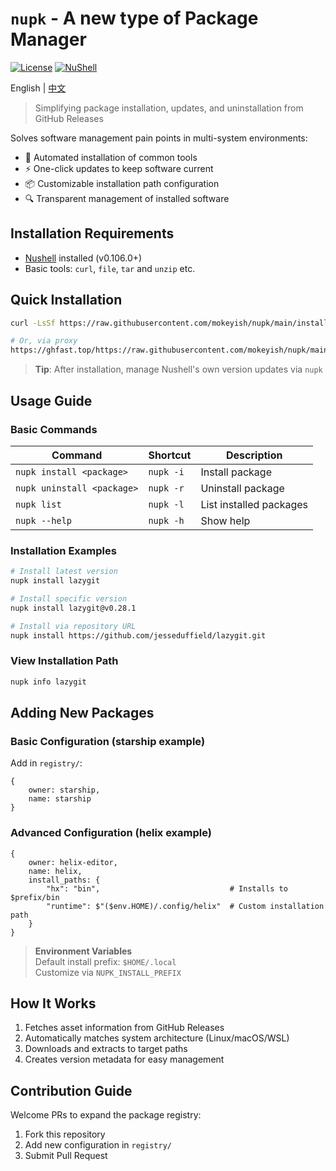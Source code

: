 # `nupk` - A new type of Package Manager

[![License](https://img.shields.io/badge/license-MIT-blue.svg)](https://github.com/mokeyish/nupk/blob/main/LICENSE)
[![NuShell](https://img.shields.io/badge/Powered%20by-NuShell-green.svg)](https://www.nushell.sh)

English | [中文](https://github.com/mokeyish/nupk/blob/main/README_zh-CN.md)

> Simplifying package installation, updates, and uninstallation from GitHub Releases

Solves software management pain points in multi-system environments:
- 🚀 Automated installation of common tools
- ⚡ One-click updates to keep software current
- 📦 Customizable installation path configuration
- 🔍 Transparent management of installed software

## Installation Requirements

- [Nushell](https://www.nushell.sh) installed (v0.106.0+)
- Basic tools: `curl`, `file`, `tar` and `unzip` etc.

## Quick Installation

```bash
curl -LsSf https://raw.githubusercontent.com/mokeyish/nupk/main/install.sh | sh

# Or, via proxy
https://ghfast.top/https://raw.githubusercontent.com/mokeyish/nupk/main/install.sh | sh
```

> **Tip**: After installation, manage Nushell's own version updates via `nupk`

## Usage Guide

### Basic Commands

| Command | Shortcut | Description |
|------|------|------|
| `nupk install <package>` | `nupk -i` | Install package |
| `nupk uninstall <package>` | `nupk -r` | Uninstall package |
| `nupk list` | `nupk -l` | List installed packages |
| `nupk --help` | `nupk -h` | Show help |

### Installation Examples

```bash
# Install latest version
nupk install lazygit

# Install specific version
nupk install lazygit@v0.28.1

# Install via repository URL
nupk install https://github.com/jesseduffield/lazygit.git
```

### View Installation Path
```bash
nupk info lazygit
```

## Adding New Packages

### Basic Configuration (starship example)
Add in `registry/`:
```nu
{
    owner: starship,
    name: starship
}
```

### Advanced Configuration (helix example)
```nu
{
    owner: helix-editor,
    name: helix,
    install_paths: {
        "hx": "bin",                             # Installs to $prefix/bin
        "runtime": $"($env.HOME)/.config/helix"  # Custom installation path
    }
}
```

> **Environment Variables**  
> Default install prefix: `$HOME/.local`  
> Customize via `NUPK_INSTALL_PREFIX`

## How It Works
1. Fetches asset information from GitHub Releases
2. Automatically matches system architecture (Linux/macOS/WSL)
3. Downloads and extracts to target paths
4. Creates version metadata for easy management

## Contribution Guide
Welcome PRs to expand the package registry:
1. Fork this repository
2. Add new configuration in `registry/`
3. Submit Pull Request
